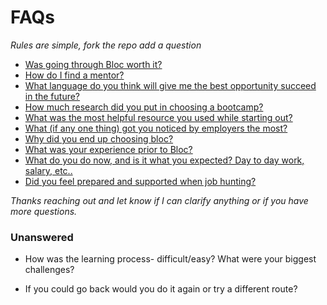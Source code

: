 # FAQs
_Rules are simple, fork the repo add a question_

- [Was going through Bloc worth it?](https://github.com/brianllamar/ama/blob/master/was-bloc-worth-it.md)
- [How do I find a mentor?](https://github.com/brianllamar/ama/blob/master/how-to-find-a-mentor.md)
- [What language do you think will give me the best opportunity succeed in the future?](https://github.com/brianllamar/ama/blob/master/best-language-to-succeed-in-the-future.md)
- [How much research did you put in choosing a bootcamp?](https://github.com/bdougie/ama/blob/master/why-bloc.md)
- [What was the most helpful resource you used while starting out?](https://github.com/brianllamar/ama/tree/master)
- [What (if any one thing) got you noticed by employers the most?](https://github.com/brianllamar/ama/blob/master/what-is-the-one-thing-that-got-you-noticed.md)
- [Why did you end up choosing bloc?](https://github.com/bdougie/ama/blob/master/why-bloc.md)
- [What was your experience prior to Bloc?](https://github.com/bdougie/ama/blob/master/what-was-your-experience-prior.md)
- [What do you do now, and is it what you expected? Day to day work, salary, etc..](https://github.com/bdougie/ama/blob/master/what-do-you-do-now.md)
- [Did you feel prepared and supported when job hunting?]()

_Thanks reaching out and let know if I can clarify anything or if you have more questions._

### Unanswered

- How was the learning process- difficult/easy? What were your biggest challenges?

- If you could go back would you do it again or try a different route?
